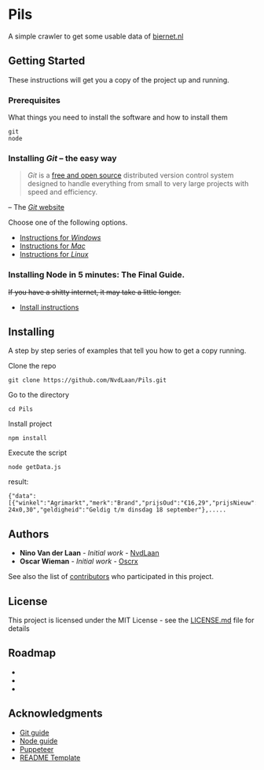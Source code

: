 # Pils

A simple crawler to get some usable data of [biernet.nl](https://biernet.nl/)

## Getting Started

These instructions will get you a copy of the project up and running.

### Prerequisites

What things you need to install the software and how to install them

```
git
node
```
### Installing *Git* – the easy way

> *Git* is a [free and open source](http://git-scm.com/about/free-and-open-source) distributed version control system designed to handle everything from small to very large projects with speed and efficiency.

– The [*Git* website](http://git-scm.com/)

Choose one of the following options.
- [Instructions for *Windows*](#windows.md)
- [Instructions for *Mac*](#mac.md)
- [Instructions for *Linux*](#linux.md)

### Installing Node in 5 minutes: The Final Guide.

~~If you have a shitty internet, it may take a little longer.~~
- [Install instructions](#node.md)

## Installing

A step by step series of examples that tell you how to get a copy running.

Clone the repo

```
git clone https://github.com/NvdLaan/Pils.git
```


Go to the directory

```
cd Pils
```

Install project

```
npm install
```

Execute the script

```
node getData.js
```
result:
```
{"data":[{"winkel":"Agrimarkt","merk":"Brand","prijsOud":"€16,29","prijsNieuw":"€9,99","hoeveelheid":"Krat 24x0,30","geldigheid":"Geldig t/m dinsdag 18 september"},.....
```
## Authors

* **Nino Van der Laan** - *Initial work* - [NvdLaan](https://github.com/NvdLaan)
* **Oscar Wieman** - *Initial work* - [Oscrx](https://github.com/oscrx)

See also the list of [contributors](https://github.com/NvdLaan/Pils/contributors) who participated in this project.

## License

This project is licensed under the MIT License - see the [LICENSE.md](LICENSE.md) file for details

## Roadmap

*
*
*

## Acknowledgments

* [Git guide](https://gist.github.com/derhuerst/1b15ff4652a867391f03)
* [Node guide](https://gist.github.com/kazzkiq/fe702215173e795d49d0c1ffbea363b5)
* [Puppeteer](https://github.com/GoogleChrome/puppeteer)
* [README Template](https://gist.github.com/PurpleBooth/109311bb0361f32d87a2)
